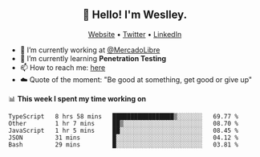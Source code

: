 <h2 align="center">👋 Hello! I'm Weslley.</h2>
<p align="center">
  <a href="http://weslleyneri.com.br">Website</a> •
  <a href="https://twitter.com/Weslley_Neri">Twitter</a> •
  <a href="https://www.linkedin.com/in/weslley-neri-3658908b">LinkedIn</a>
</p>


- 🔭 I’m currently working at [@MercadoLibre](https://github.com/mercadolibre)
- 🌱 I’m currently learning **Penetration Testing**
- 📫 How to reach me: [here](mailto:weslley39@gmail.com)
- ☁️ Quote of the moment: "Be good at something, get good or give up"

📊 **This week I spent my time working on**
<!--START_SECTION:waka-->

```text
TypeScript   8 hrs 58 mins   █████████████████▒░░░░░░░   69.77 %
Other        1 hr 7 mins     ██▒░░░░░░░░░░░░░░░░░░░░░░   08.70 %
JavaScript   1 hr 5 mins     ██░░░░░░░░░░░░░░░░░░░░░░░   08.45 %
JSON         31 mins         █░░░░░░░░░░░░░░░░░░░░░░░░   04.12 %
Bash         29 mins         █░░░░░░░░░░░░░░░░░░░░░░░░   03.81 %
```

<!--END_SECTION:waka-->

<!-- Inspired by https://github.com/gruselhaus/gruselhaus -->